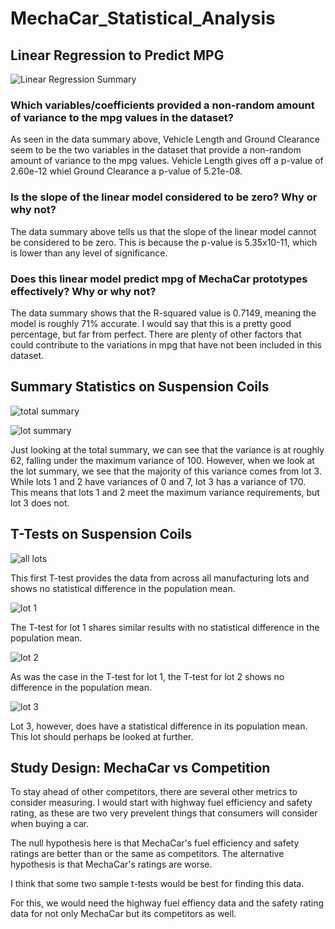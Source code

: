 # MechaCar_Statistical_Analysis
## Linear Regression to Predict MPG

![Linear Regression Summary](https://user-images.githubusercontent.com/115501756/219247893-ecfb5fae-0eb9-4ecd-bd2e-5836d957defc.png)

### Which variables/coefficients provided a non-random amount of variance to the mpg values in the dataset?
As seen in the data summary above, Vehicle Length and Ground Clearance seem to be the two variables in the dataset that provide a non-random amount of variance to the mpg values. Vehicle Length gives off a p-value of 2.60e-12 whiel Ground Clearance a p-value of 5.21e-08.
### Is the slope of the linear model considered to be zero? Why or why not?
The data summary above tells us that the slope of the linear model cannot be considered to be zero. This is because the p-value is 5.35x10-11, which is lower than any level of significance. 
### Does this linear model predict mpg of MechaCar prototypes effectively? Why or why not?
The data summary shows that the R-squared value is 0.7149, meaning the model is roughly 71% accurate. I would say that this is a pretty good percentage, but far from perfect. There are plenty of other factors that could contribute to the variations in mpg that have not been included in this dataset.

## Summary Statistics on Suspension Coils
![total summary](https://user-images.githubusercontent.com/115501756/219253938-9712ae88-4ab6-4d28-88ea-35b30d14488e.png)

![lot summary](https://user-images.githubusercontent.com/115501756/219253950-dae53b42-7580-4229-8421-6e266bede571.png)

Just looking at the total summary, we can see that the variance is at roughly 62, falling under the maximum variance of 100. However, when we look at the lot summary, we see that the majority of this variance comes from lot 3. While lots 1 and 2 have variances of 0 and 7, lot 3 has a variance of 170. This means that lots 1 and 2 meet the maximum variance requirements, but lot 3 does not.

## T-Tests on Suspension Coils
![all lots](https://user-images.githubusercontent.com/115501756/219260791-992ec2a2-04bb-4198-9a2c-d58bf7c48b60.png)

This first T-test provides the data from across all manufacturing lots and shows no statistical difference in the population mean.

![lot 1](https://user-images.githubusercontent.com/115501756/219261326-08d68c78-d046-46a7-85f3-44c4e754c756.png)

The T-test for lot 1 shares similar results with no statistical difference in the population mean.

![lot 2](https://user-images.githubusercontent.com/115501756/219261862-660ca250-f4a1-4a5c-bca6-cff4853653b8.png)

As was the case in the T-test for lot 1, the T-test for lot 2 shows no difference in the population mean.

![lot 3](https://user-images.githubusercontent.com/115501756/219262439-376b25d7-2130-4536-9407-19abad275ba8.png)

Lot 3, however, does have a statistical difference in its population mean. This lot should perhaps be looked at further.

## Study Design: MechaCar vs Competition
To stay ahead of other competitors, there are several other metrics to consider measuring. I would start with highway fuel efficiency and safety rating, as these are two very prevelent things that consumers will consider when buying a car.

The null hypothesis here is that MechaCar's fuel efficiency and safety ratings are better than or the same as competitors. The alternative hypothesis is that MechaCar's ratings are worse.

I think that some two sample t-tests would be best for finding this data.

For this, we would need the highway fuel effiency data and the safety rating data for not only MechaCar but its competitors as well.
